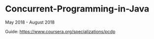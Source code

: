 # Concurrent-Programming-in-Java
May 2018 - August 2018

Guide: https://www.coursera.org/specializations/pcdp
